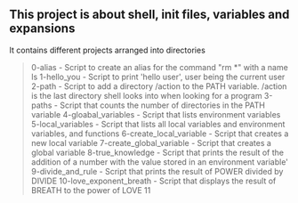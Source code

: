 ## This project is about shell, init files, variables and expansions

It contains different projects arranged into directories

> 0-alias - Script to create an alias for the command "rm \*" with a name ls
> 1-hello_you - Script to print 'hello user', user being the current user
> 2-path - Script to add a directory /action to the PATH variable. /action is the last directory shell looks into when looking for a program
> 3-paths - Script that counts the number of directories in the PATH variable
> 4-gloabal_variables - Script that lists environment variables
> 5-local_variables - Script that lists all local variables and environment variables, and functions
> 6-create_local_variable - Script that creates a new local variable
> 7-create_global_variable - Script that creates a global variable
> 8-true_knowledge - Script that prints the result of the addition of a number with the value stored in an environment variable'
> 9-divide_and_rule - Script that prints the result of POWER divided by DIVIDE
> 10-love_exponent_breath - Script that displays the result of BREATH to the power of LOVE
> 11
